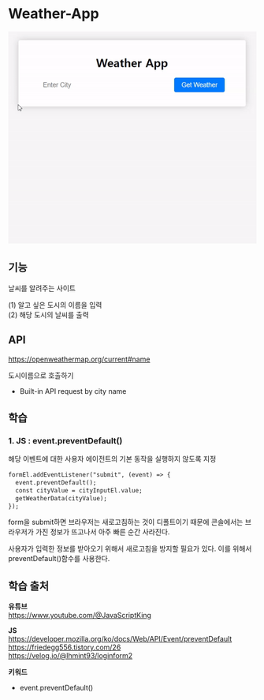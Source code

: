 # Weather-App
<img src="./image.gif">

## 기능  
날씨를 알려주는 사이트 

(1) 알고 싶은 도시의 이름을 입력  
(2) 해당 도시의 날씨를 출력  

## API  
https://openweathermap.org/current#name  

도시이름으로 호출하기   
- Built-in API request by city name

## 학습  
### 1. JS :  event.preventDefault()
해당 이벤트에 대한 사용자 에이전트의 기본 동작을 실행하지 않도록 지정  

```
formEl.addEventListener("submit", (event) => {
  event.preventDefault();
  const cityValue = cityInputEl.value;
  getWeatherData(cityValue);
});
```

form을 submit하면 브라우저는 새로고침하는 것이 디폴트이기 때문에 콘솔에서는 브라우저가 가진 정보가 뜨고나서 아주 빠른 순간 사라진다.  

사용자가 입력한 정보를 받아오기 위해서 새로고침을 방지할 필요가 있다. 이를 위해서 preventDefault()함수를 사용한다.  


## 학습 출처 
**유튜브**  
https://www.youtube.com/@JavaScriptKing  

**JS**  
https://developer.mozilla.org/ko/docs/Web/API/Event/preventDefault   
https://friedegg556.tistory.com/26    
https://velog.io/@lhmint93/loginform2


**키워드**  
- event.preventDefault()
